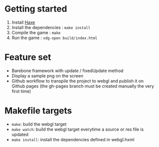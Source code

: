 # Getting started

1. Install [Haxe](https://haxe.org/download/)
2. Install the dependencies : `make install`
3. Compile the game : `make`
4. Run the game : `xdg-open build/index.html`

# Feature set

* Barebone framework with update / fixedUpdate method
* Display a sample png on the screen
* Github workflow to transpile the project to webgl and publish it on Github pages (the gh-pages branch must be created manually the very first time)

# Makefile targets

* `make`: build the webgl target
* `make watch`: build the webgl target everytime a source or res file is updated
* `make install`: install the dependencies defined in webgl.hxml
